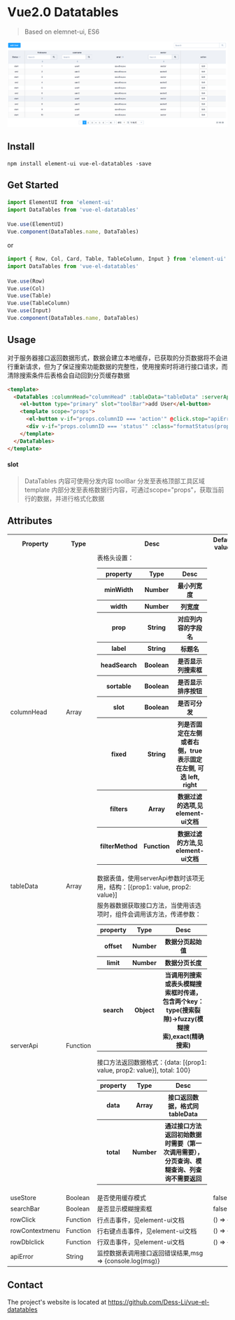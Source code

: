 # Vue2.0 Datatables
>Based on elemnet-ui, ES6

![preview](https://raw.githubusercontent.com/Dess-Li/vue-el-datatables/master/assets/demo.png)

## Install
```
npm install element-ui vue-el-datatables -save
```
## Get Started
```js
import ElementUI from 'element-ui'
import DataTables from 'vue-el-datatables'

Vue.use(ElementUI)
Vue.component(DataTables.name, DataTables)
```

or

```js
import { Row, Col, Card, Table, TableColumn, Input } from 'element-ui'
import DataTables from 'vue-el-datatables'

Vue.use(Row)
Vue.use(Col)
Vue.use(Table)
Vue.use(TableColumn)
Vue.use(Input)
Vue.component(DataTables.name, DataTables)
```

## Usage
对于服务器接口返回数据形式，数据会建立本地缓存，已获取的分页数据将不会进行重新请求，但为了保证搜索功能数据的完整性，使用搜索时将进行接口请求，而清除搜索条件后表格会自动回到分页缓存数据

```html
<template>
  <DataTables :columnHead="columnHead" :tableData="tableData" :serverApi="serverApi" :searchBar="true" @apiError="apiError">
    <el-button type="primary" slot="toolBar">add User</el-button>
    <template scope="props">
      <el-button v-if="props.columnID === 'action'" @click.stop="apiError(props.ev.row.id)">Edit</el-button>
      <div v-if="props.columnID === 'status'" :class="formatStatus(props.ev.row.status)[0]">{{formatStatus(props.ev.row.status)[1]}}</div>
    </template>
  </DataTables>
</template>
```
#### slot
>DataTables 内容可使用分发内容
>toolBar 分发至表格顶部工具区域
>template 内部分发至表格数据行内容，可通过scope="props"，获取当前行的数据，并进行格式化数据


## Attributes
<table>
  <tr>
    <th>Property</th>
    <th>Type</th>
    <th>Desc</th>
    <th>Default values</th>
  </tr>
  <tr>
    <td>columnHead</td>
    <td>Array</td>
    <td>
    	表格头设置：
    	<table>
    	 <tr>
    	 	<th>property</th>
    	 	<th>Type</th>
    	 	<th>Desc</th>
    	 </tr>
    	 <tr>
    	 	<th>minWidth</th>
    	 	<th>Number</th>
    	 	<th>最小列宽度</th>
    	 </tr>
    	 <tr>
    	 	<th>width</th>
    	 	<th>Number</th>
    	 	<th>列宽度</th>
    	 </tr>
    	 <tr>
    	 	<th>prop</th>
    	 	<th>String</th>
    	 	<th>对应列内容的字段名</th>
    	 </tr>
    	 <tr>
    	 	<th>label</th>
    	 	<th>String</th>
    	 	<th>标题名</th>
    	 </tr>
    	 <tr>
    	 	<th>headSearch</th>
    	 	<th>Boolean</th>
    	 	<th>是否显示列搜索框</th>
    	 </tr>
    	 <tr>
    	 	<th>sortable</th>
    	 	<th>Boolean</th>
    	 	<th>是否显示排序按钮</th>
    	 </tr>
    	 <tr>
    	 	<th>slot</th>
    	 	<th>Boolean</th>
    	 	<th>是否可分发</th>
    	 </tr>
    	 <tr>
    	 	<th>fixed</th>
    	 	<th>String</th>
    	 	<th>列是否固定在左侧或者右侧，true 表示固定在左侧, 可选 left, right</th>
    	 </tr>
    	 <tr>
    	 	<th>filters</th>
    	 	<th>Array</th>
    	 	<th>数据过滤的选项,见element-ui文档</th>
    	 </tr>
    	 <tr>
    	 	<th>filterMethod</th>
    	 	<th>Function</th>
    	 	<th>数据过滤的方法,见element-ui文档</th>
    	 </tr>
    	</table>
    </td>
    <td></td>
  </tr>
  <tr>
    <td>tableData</td>
    <td>Array</td>
    <td>数据表值，使用serverApi参数时该项无用，结构：[{prop1: value, prop2: value}]</td>
    <td></td>
  </tr>
  <tr>
    <td>serverApi</td>
    <td>Function</td>
    <td>服务器数据获取接口方法，当使用该选项时，组件会调用该方法，传递参数：
    <table>
    	<tr>
    	 	<th>property</th>
    	 	<th>Type</th>
    	 	<th>Desc</th>
    	 </tr>
    	 <tr>
    	 	<th>offset</th>
    	 	<th>Number</th>
    	 	<th>数据分页起始值</th>
    	 </tr>
    	 <tr>
    	 	<th>limit</th>
    	 	<th>Number</th>
    	 	<th>数据分页长度</th>
    	 </tr>
    	 <tr>
    	 	<th>search</th>
    	 	<th>Object</th>
    	 	<th>当调用列搜索或表头模糊搜索框时传递，包含两个key：type(搜索裂隙)->fuzzy(模糊搜索),exact(精确搜索)</th>
    	 </tr>
    </table>
    接口方法返回数据格式：{data: [{prop1: value, prop2: value}], total: 100}
    <table>
    	<tr>
    	 	<th>property</th>
    	 	<th>Type</th>
    	 	<th>Desc</th>
    	 </tr>
    	 <tr>
    	 	<th>data</th>
    	 	<th>Array</th>
    	 	<th>接口返回数据，格式同tableData</th>
    	 </tr>
    	 <tr>
    	 	<th>total</th>
    	 	<th>Number</th>
    	 	<th>通过接口方法返回初始数据时需要（第一次调用需要），分页查询、模糊查询、列查询不需要返回</th>
    	 </tr>
    </table>
    </td>
    <td></td>
  </tr>
  <tr>
    <td>useStore</td>
    <td>Boolean</td>
    <td>是否使用缓存模式</td>
    <td>false</td>
  </tr>
  <tr>
    <td>searchBar</td>
    <td>Boolean</td>
    <td>是否显示模糊搜索框</td>
    <td>false</td>
  </tr>
  <tr>
    <td>rowClick</td>
    <td>Function</td>
    <td>行点击事件，见element-ui文档</td>
    <td>() => {}</td>
  </tr>
  <tr>
    <td>rowContextmenu</td>
    <td>Function</td>
    <td>行右键点击事件，见element-ui文档</td>
    <td>() => {}</td>
  </tr>
  <tr>
    <td>rowDblclick</td>
    <td>Function</td>
    <td>行双击事件，见element-ui文档</td>
    <td>() => {}</td>
  </tr>
  <tr>
    <td>apiError</td>
    <td>String</td>
    <td>监控数据表调用接口返回错误结果,msg => {console.log(msg)}</td>
    <td></td>
  </tr>
</table>

## Contact
The project's website is located at https://github.com/Dess-Li/vue-el-datatables
